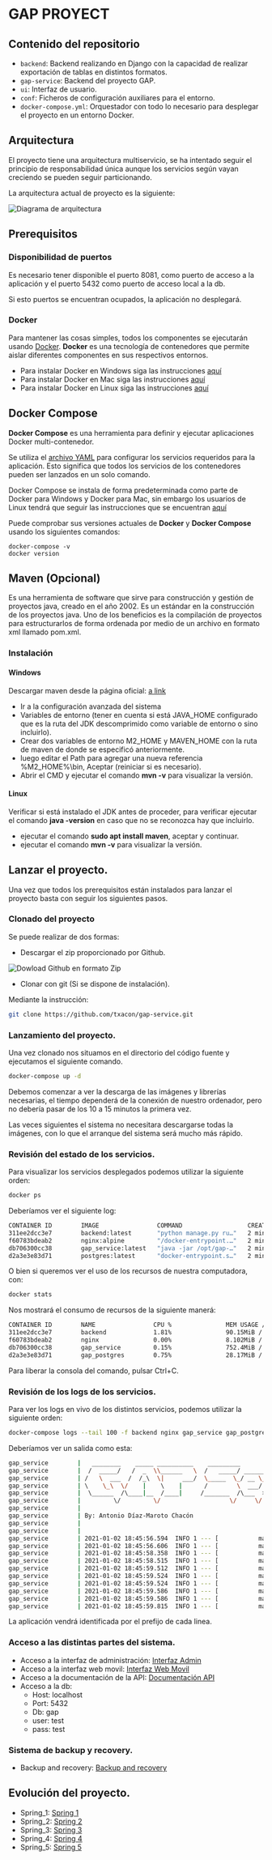 # GAP PROYECT

## Contenido del repositorio

- `backend`: Backend realizando en Django con la capacidad de realizar exportación de tablas en distintos formatos. 
- `gap-service`: Backend del proyecto GAP.
- `ui`: Interfaz de usuario.
- `conf`: Ficheros de configuración auxiliares para el entorno.
- `docker-compose.yml`: Orquestador con todo lo necesario para desplegar el proyecto en un entorno Docker. 

## Arquitectura

El proyecto tiene una arquitectura multiservicio, se ha intentado seguir el principio de responsabilidad única aunque los servicios según vayan creciendo se pueden seguir particionando.

La arquitectura actual de proyecto es la siguiente:

![Diagrama de arquitectura](doc_images/arch-diagram.png)

## Prerequisitos

### Disponibilidad de puertos

Es necesario tener disponible el puerto 8081, como puerto de acceso a la aplicación y el puerto 5432 como puerto de acceso local a la db.

Si esto puertos se encuentran ocupados, la aplicación no desplegará.

### Docker

Para mantener las cosas simples, todos los componentes se ejecutarán usando [Docker](https://www.docker.com). **Docker** es una tecnología de contenedores que permite aislar diferentes componentes en sus respectivos entornos.

- Para instalar Docker en Windows siga las instrucciones [aquí](https://docs.docker.com/docker-for-windows/)
- Para instalar Docker en Mac siga las instrucciones [aquí](https://docs.docker.com/docker-for-mac/)
- Para instalar Docker en Linux siga las instrucciones [aquí](https://docs.docker.com/install/)

## Docker Compose

**Docker Compose** es una herramienta para definir y ejecutar aplicaciones Docker multi-contenedor.

Se utiliza el [archivo YAML](docker-compose.yml) para configurar los servicios requeridos para la aplicación. Esto significa que todos los servicios de los contenedores pueden ser lanzados en un solo comando.

Docker Compose se instala de forma predeterminada como parte de Docker para Windows y Docker para Mac, sin embargo los usuarios de Linux tendrá que seguir las instrucciones que se encuentran [aquí](https://docs.docker.com/compose/install/)

Puede comprobar sus versiones actuales de **Docker** y **Docker Compose** usando los siguientes comandos:

```console
docker-compose -v
docker version
```
## Maven (Opcional)


Es una herramienta de software que sirve para construcción y gestión de proyectos java, creado en el año 2002. Es un estándar en la construcción de los proyectos java. Uno de los beneficios es la compilación de proyectos para estructurarlos de forma ordenada por medio de un archivo en formato xml llamado pom.xml.

### Instalación

#### Windows

Descargar maven desde la página oficial: [a link](https://maven.apache.org/download.cgi)

* Ir a la configuración avanzada del sistema
* Variables de entorno (tener en cuenta si está JAVA_HOME configurado que es la ruta del JDK descomprimido como variable de entorno o sino incluirlo).
* Crear dos variables de entorno M2_HOME y MAVEN_HOME con la ruta de maven de donde se especificó anteriormente.
* luego editar el Path para agregar una nueva referencia %M2_HOME%\bin, Aceptar (reiniciar si es necesario).
* Abrir el CMD y ejecutar el comando **mvn -v** para visualizar la versión.

#### Linux

Verificar si está instalado el JDK antes de proceder, para verificar ejecutar el comando **java -version** en caso que no se reconozca hay que incluirlo.

* ejecutar el comando **sudo apt install maven**, aceptar y continuar.
* ejecutar el comando **mvn -v** para visualizar la versión.

## Lanzar el proyecto.

Una vez que todos los prerequisitos están instalados para lanzar el proyecto basta con seguir los siguientes pasos.

### Clonado del proyecto

Se puede realizar de dos formas:

- Descargar el zip proporcionado por Github.

![Dowload Github en formato Zip](doc_images/download_github.png)

- Clonar con git (Si se dispone de instalación).

Mediante la instrucción:

```bash
git clone https://github.com/txacon/gap-service.git
```

### Lanzamiento del proyecto.

Una vez clonado nos situamos en el directorio del código fuente y ejecutamos el siguiente comando.

```bash
docker-compose up -d
```

Debemos comenzar a ver la descarga de las imágenes y librerías necesarias, el tiempo dependerá de la conexión de nuestro ordenador, pero no debería pasar de los 10 a 15 minutos la primera vez.

Las veces siguientes el sistema no necesitara descargarse todas la imágenes, con lo que el arranque del sistema será mucho más rápido.

### Revisión del estado de los servicios.

Para visualizar los servicios desplegados podemos utilizar la siguiente orden:

```bash
docker ps
```

Deberíamos ver el siguiente log:

```bash
CONTAINER ID        IMAGE                COMMAND                  CREATED             STATUS              PORTS                    NAMES
311ee2dcc3e7        backend:latest       "python manage.py ru…"   2 minutes ago       Up 2 minutes        0.0.0.0:8000->8000/tcp   backend
f60783bdeab2        nginx:alpine         "/docker-entrypoint.…"   2 minutes ago       Up 2 minutes        0.0.0.0:8081->80/tcp     nginx
db706300cc38        gap_service:latest   "java -jar /opt/gap-…"   2 minutes ago       Up 2 minutes        0.0.0.0:8080->8080/tcp   gap_service
d2a3e3e83d71        postgres:latest      "docker-entrypoint.s…"   2 minutes ago       Up 2 minutes        0.0.0.0:5432->5432/tcp   gap_postgres
```

O bien si queremos ver el uso de los recursos de nuestra computadora, con:

```bash
docker stats
```

Nos mostrará el consumo de recursos de la siguiente manerá:

```bash
CONTAINER ID        NAME                CPU %               MEM USAGE / LIMIT     MEM %               NET I/O             BLOCK I/O           PIDS
311ee2dcc3e7        backend             1.81%               90.15MiB / 15.58GiB   0.57%               9.98kB / 1.71kB     50.9MB / 28.7kB     3
f60783bdeab2        nginx               0.00%               8.102MiB / 15.58GiB   0.05%               6.21kB / 42B        4.23MB / 0B         9
db706300cc38        gap_service         0.15%               752.4MiB / 15.58GiB   4.72%               128kB / 87.8kB      121MB / 0B          39
d2a3e3e83d71        gap_postgres        0.75%               28.17MiB / 15.58GiB   0.18%               113kB / 143kB       57.1MB / 401kB      18
```

Para liberar la consola del comando, pulsar Ctrl+C.

### Revisión de los logs de los servicios.

Para ver los logs en vivo de los distintos servicios, podemos utilizar la siguiente orden:

```bash
docker-compose logs --tail 100 -f backend nginx gap_service gap_postgres
```

Deberíamos ver un salida como esta:

```bash
gap_service        |   ________    _____ __________    _________                  .__
gap_service        |  /  _____/   /  _  \\______   \  /   _____/ ______________  _|__| ____  ____
gap_service        | /   \  ___  /  /_\  \|     ___/  \_____  \_/ __ \_  __ \  \/ /  |/ ___\/ __ \
gap_service        | \    \_\  \/    |    \    |      /        \  ___/|  | \/\   /|  \  \__\  ___/
gap_service        |  \______  /\____|__  /____|     /_______  /\___  >__|    \_/ |__|\___  >___  >
gap_service        |         \/         \/                   \/     \/                    \/    \/
gap_service        | 
gap_service        | By: Antonio Díaz-Maroto Chacón
gap_service        | 
gap_service        | 
gap_service        | 2021-01-02 18:45:56.594  INFO 1 --- [           main] com.txacon.gap.GapServiceApplication     : Starting GapServiceApplication v0.0.1-SNAPSHOT on db706300cc38 with PID 1 (/opt/gap-service/gap-service.jar started by root in /opt/app)
gap_service        | 2021-01-02 18:45:56.606  INFO 1 --- [           main] com.txacon.gap.GapServiceApplication     : The following profiles are active: docker
gap_service        | 2021-01-02 18:45:58.358  INFO 1 --- [           main] .s.d.r.c.RepositoryConfigurationDelegate : Bootstrapping Spring Data JPA repositories in DEFERRED mode.
gap_service        | 2021-01-02 18:45:58.515  INFO 1 --- [           main] .s.d.r.c.RepositoryConfigurationDelegate : Finished Spring Data repository scanning in 146ms. Found 7 JPA repository interfaces.
gap_service        | 2021-01-02 18:45:59.512  INFO 1 --- [           main] o.s.b.w.embedded.tomcat.TomcatWebServer  : Tomcat initialized with port(s): 8080 (http)
gap_service        | 2021-01-02 18:45:59.524  INFO 1 --- [           main] o.apache.catalina.core.StandardService   : Starting service [Tomcat]
gap_service        | 2021-01-02 18:45:59.524  INFO 1 --- [           main] org.apache.catalina.core.StandardEngine  : Starting Servlet engine: [Apache Tomcat/9.0.38]
gap_service        | 2021-01-02 18:45:59.586  INFO 1 --- [           main] o.a.c.c.C.[Tomcat].[localhost].[/]       : Initializing Spring embedded WebApplicationContext
gap_service        | 2021-01-02 18:45:59.586  INFO 1 --- [           main] w.s.c.ServletWebServerApplicationContext : Root WebApplicationContext: initialization completed in 2879 ms
gap_service        | 2021-01-02 18:45:59.815  INFO 1 --- [           main] o.s.s.concurrent.ThreadPoolTaskExecutor  : Initializing ExecutorService 'applicationTaskExecutor'
```

La aplicación vendrá identificada por el prefijo de cada linea.

### Acceso a las distintas partes del sistema.

- Acceso a la interfaz de administración: [Interfaz Admin](http://localhost:8081/admin)
- Acceso a la interfaz web movil: [Interfaz Web Movil](http://localhost:8081/)
- Acceso a la documentación de la API: [Documentación API](http://localhost:8081/gap-service/swagger-ui/)
- Acceso a la db: 
  - Host: localhost
  - Port: 5432
  - Db: gap
  - user: test
  - pass: test

### Sistema de backup y recovery.

- Backup and recovery: [Backup and recovery](BACKUP_AND_RECOVER.md)

## Evolución del proyecto.

- Spring_1: [Spring 1](SPRING_1.md)
- Spring_2: [Spring 2](SPRING_2.md)
- Spring_3: [Spring 3](SPRING_3.md)
- Spring_4: [Spring 4](SPRING_4.md)
- Spring_5: [Spring 5](SPRING_5.md)
